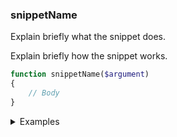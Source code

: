 ### snippetName

Explain briefly what the snippet does.

Explain briefly how the snippet works.

```php
function snippetName($argument)
{
    // Body
}
```

<details>
<summary>Examples</summary>

```php
snippetName('sampleInput'); // 'sampleOutput'
```

</details>
